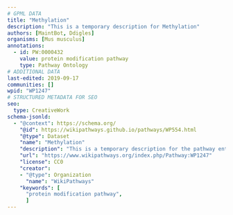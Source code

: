 ```yaml
---
# GPML DATA
title: "Methylation"
description: "This is a temporary description for Methylation"
authors: [MaintBot, Ddigles]
organisms: [Mus musculus]
annotations:
  - id: PW:0000432
    value: protein modification pathway
    type: Pathway Ontology
# ADDITIONAL DATA
last-edited: 2019-09-17
communities: []
wpid: "WP1247"
# STRUCTURED METADATA FOR SEO
seo:
  type: CreativeWork
schema-jsonld:
  - "@context": https://schema.org/
    "@id": https://wikipathways.github.io/pathways/WP554.html
    "@type": Dataset
    "name": "Methylation"
    "description": "This is a temporary description for the pathway entitled: Methylation"
    "url": "https://www.wikipathways.org/index.php/Pathway:WP1247"
    "license": CC0
    "creator":
    - "@type": Organization
      "name": "WikiPathways"
    "keywords": [
      "protein modification pathway",
      ]
---
```

